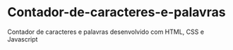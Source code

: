 # Contador-de-caracteres-e-palavras
Contador de caracteres e palavras desenvolvido com HTML, CSS e Javascript
